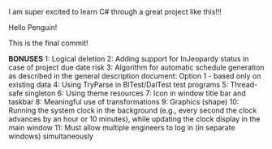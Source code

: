 I am super excited to learn C# through a great project like this!!!

Hello Penguin! 

This is the final commit!

**BONUSES**
1: Logical deletion 
2: Adding support for InJeopardy status in case of project due date risk 
3: Algorithm for automatic schedule generation as described in the general description document:
Option 1 - based only on existing data 
4: Using TryParse in BlTest/DalTest test programs 
5: Thread-safe singleton 
6: Using theme resources 
7: Icon in window title bar and taskbar 
8: Meaningful use of transformations 
9: Graphics (shape) 
10: Running the system clock in the background (e.g., every second the clock advances by an hour or 10 minutes), while updating the clock display in the main window 
11: Must allow multiple engineers to log in (in separate windows) simultaneously
